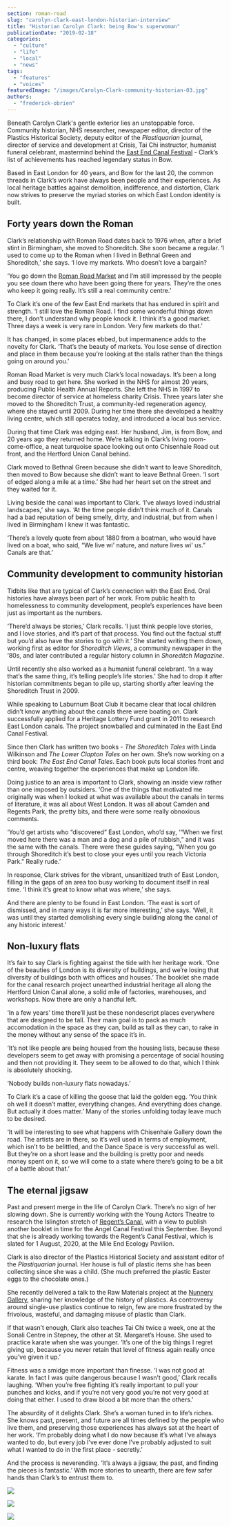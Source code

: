 ```yaml
---
section: roman-road
slug: "carolyn-clark-east-london-historian-interview"
title: "Historian Carolyn Clark: being Bow's superwoman"
publicationDate: "2019-02-18"
categories: 
  - "culture"
  - "life"
  - "local"
  - "news"
tags: 
  - "features"
  - "voices"
featuredImage: "/images/Carolyn-Clark-community-historian-03.jpg"
authors: 
  - "frederick-obrien"
---
```


Beneath Carolyn Clark's gentle exterior lies an unstoppable force. Community historian, NHS researcher, newspaper editor, director of the Plastics Historical Society, deputy editor of the _Plastiquarian_ journal, director of service and development at Crisis, Tai Chi instructor, humanist funeral celebrant, mastermind behind the [East End Canal Festival](https://www.youtube.com/watch?v=8KJkf9tvF3g) - Clark’s list of achievements has reached legendary status in Bow.

Based in East London for 40 years, and Bow for the last 20, the common threads in Clark’s work have always been people and their experiences. As local heritage battles against demolition, indifference, and distortion, Clark now strives to preserve the myriad stories on which East London identity is built.

## Forty years down the Roman

Clark’s relationship with Roman Road dates back to 1976 when, after a brief stint in Birmingham, she moved to Shoreditch. She soon became a regular. ‘I used to come up to the Roman when I lived in Bethnal Green and Shoreditch,’ she says. ‘I love my markets. Who doesn’t love a bargain?

‘You go down the [Roman Road Market](https://romanroadlondon.com/market/) and I’m still impressed by the people you see down there who have been going there for years. They’re the ones who keep it going really. It’s still a real community centre.’

To Clark it’s one of the few East End markets that has endured in spirit and strength. ‘I still love the Roman Road. I find some wonderful things down there, I don’t understand why people knock it. I think it’s a good market. Three days a week is very rare in London. Very few markets do that.’

It has changed, in some places ebbed, but impermanence adds to the novelty for Clark. ‘That’s the beauty of markets. You lose sense of direction and place in them because you’re looking at the stalls rather than the things going on around you.’

Roman Road Market is very much Clark’s local nowadays. It’s been a long and busy road to get here. She worked in the NHS for almost 20 years, producing Public Health Annual Reports. She left the NHS in 1997 to become director of service at homeless charity Crisis. Three years later she moved to the Shoreditch Trust, a community-led regeneration agency, where she stayed until 2009. During her time there she developed a healthy living centre, which still operates today, and introduced a local bus service.

During that time Clark was edging east. Her husband, Jim, is from Bow, and 20 years ago they returned home. We’re talking in Clark’s living room-come-office, a neat turquoise space looking out onto Chisenhale Road out front, and the Hertford Union Canal behind.

Clark moved to Bethnal Green because she didn’t want to leave Shoreditch, then moved to Bow because she didn’t want to leave Bethnal Green. ‘I sort of edged along a mile at a time.’ She had her heart set on the street and they waited for it.

Living beside the canal was important to Clark. ‘I’ve always loved industrial landscapes,’ she says. ‘At the time people didn’t think much of it. Canals had a bad reputation of being smelly, dirty, and industrial, but from when I lived in Birmingham I knew it was fantastic.

‘There’s a lovely quote from about 1880 from a boatman, who would have lived on a boat, who said, “We live wi' nature, and nature lives wi' us.” Canals are that.’

## Community development to community historian

Tidbits like that are typical of Clark’s connection with the East End. Oral histories have always been part of her work. From public health to homelessness to community development, people’s experiences have been just as important as the numbers.  

‘There’d always be stories,’ Clark recalls. ‘I just think people love stories, and I love stories, and it’s part of that process. You find out the factual stuff but you’d also have the stories to go with it.’ She started writing them down, working first as editor for _Shoreditch Views_, a community newspaper in the ‘80s, and later contributed a regular history column in _Shoreditch Magazine_.

Until recently she also worked as a humanist funeral celebrant. ‘In a way that’s the same thing, it’s telling people’s life stories.’ She had to drop it after historian commitments began to pile up, starting shortly after leaving the Shoreditch Trust in 2009.

While speaking to Laburnum Boat Club it became clear that local children didn’t know anything about the canals there were boating on. Clark successfully applied for a Heritage Lottery Fund grant in 2011 to research East London canals. The project snowballed and culminated in the East End Canal Festival.

Since then Clark has written two books - _The Shoreditch Tales_ with Linda Wilkinson and _The Lower Clapton Tales_ on her own. She’s now working on a third book: _The East End Canal Tales_. Each book puts local stories front and centre, weaving together the experiences that make up London life.

Doing justice to an area is important to Clark, showing an inside view rather than one imposed by outsiders. ‘One of the things that motivated me originally was when I looked at what was available about the canals in terms of literature, it was all about West London. It was all about Camden and Regents Park, the pretty bits, and there were some really obnoxious comments.

‘You’d get artists who “discovered” East London, who’d say, ‘“When we first moved here there was a man and a dog and a pile of rubbish,” and it was the same with the canals. There were these guides saying, “When you go through Shoreditch it’s best to close your eyes until you reach Victoria Park." Really rude.’

In response, Clark strives for the vibrant, unsanitized truth of East London, filling in the gaps of an area too busy working to document itself in real time. ‘I think it’s great to know what was where,’ she says.

And there are plenty to be found in East London. ‘The east is sort of dismissed, and in many ways it is far more interesting,’ she says. ‘Well, it was until they started demolishing every single building along the canal of any historic interest.’

## Non-luxury flats

It’s fair to say Clark is fighting against the tide with her heritage work. ‘One of the beauties of London is its diversity of buildings, and we’re losing that diversity of buildings both with offices and houses.’ The booklet she made for the canal research project unearthed industrial heritage all along the Hertford Union Canal alone, a solid mile of factories, warehouses, and workshops. Now there are only a handful left.

‘In a few years’ time there’ll just be these nondescript places everywhere that are designed to be tall. Their main goal is to pack as much accomodation in the space as they can, build as tall as they can, to rake in the money without any sense of the space it’s in.

‘It’s not like people are being housed from the housing lists, because these developers seem to get away with promising a percentage of social housing and then not providing it. They seem to be allowed to do that, which I think is absolutely shocking.

‘Nobody builds non-luxury flats nowadays.’

To Clark it’s a case of killing the goose that laid the golden egg. ‘You think oh well it doesn’t matter, everything changes. And everything does change. But actually it does matter.’ Many of the stories unfolding today leave much to be desired.

‘It will be interesting to see what happens with Chisenhale Gallery down the road. The artists are in there, so it’s well used in terms of employment, which isn’t to be belittled, and the Dance Space is very successful as well. But they’re on a short lease and the building is pretty poor and needs money spent on it, so we will come to a state where there’s going to be a bit of a battle about that.’

## The eternal jigsaw

Past and present merge in the life of Carolyn Clark. There’s no sign of her slowing down. She is currently working with the Young Actors Theatre to research the Islington stretch of [Regent’s Canal](https://romanroadlondon.com/regents-canal-what-to-see-do-guide/), with a view to publish another booklet in time for the Angel Canal Festival this September. Beyond that she is already working towards the Regent’s Canal Festival, which is slated for 1 August, 2020, at the Mile End Ecology Pavilion.

Clark is also director of the Plastics Historical Society and assistant editor of the _Plastiquarian_ journal. Her house is full of plastic items she has been collecting since she was a child. (She much preferred the plastic Easter eggs to the chocolate ones.)

She recently delivered a talk to the Raw Materials project at the [Nunnery Gallery](https://romanroadlondon.com/nunnery-gallery-bow/), sharing her knowledge of the history of plastics. As controversy around single-use plastics continue to reign, few are more frustrated by the frivolous, wasteful, and damaging misuse of plastic than Clark.

If that wasn’t enough, Clark also teaches Tai Chi twice a week, one at the Sonali Centre in Stepney, the other at St. Margaret’s House. She used to practice karate when she was younger. ‘It’s one of the big things I regret giving up, because you never retain that level of fitness again really once you’ve given it up.’

Fitness was a smidge more important than finesse. ‘I was not good at karate. In fact I was quite dangerous because I wasn’t good,’ Clark recalls laughing. ‘When you’re free fighting it’s really important to pull your punches and kicks, and if you’re not very good you’re not very good at doing that either. I used to draw blood a bit more than the others.’

The absurdity of it delights Clark. She’s a woman tuned in to life’s riches. She knows past, present, and future are all times defined by the people who live them, and preserving those experiences has always sat at the heart of her work. ‘I’m probably doing what I do now because it’s what I’ve always wanted to do, but every job I’ve ever done I’ve probably adjusted to suit what I wanted to do in the first place - secretly.’

And the process is neverending. ‘It’s always a jigsaw, the past, and finding the pieces is fantastic.’ With more stories to unearth, there are few safer hands than Clark’s to entrust them to.

![](/images/Carolyn-Clark-community-historian-06-1024x683.jpg)

![](/images/Carolyn-Clark-community-historian-07-1024x683.jpg)

![](/images/Carolyn-Clark-community-historian-05-1024x683.jpg)
